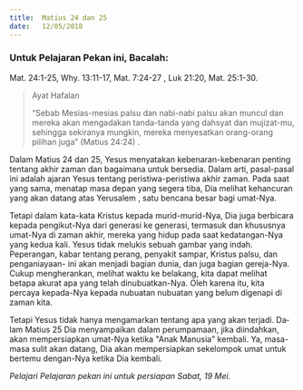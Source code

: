 ```yaml
---
title:  Matius 24 dan 25
date:   12/05/2018
---
```


### Untuk Pelajaran Pekan ini, Bacalah: 
Mat. 24:1-25, Why. 13:11-17, Mat. 7:24-27 , Luk 21:20, Mat. 25:1-30.

> <p>Ayat Hafalan</p>
> “Sebab Mesias-mesias palsu dan nabi-nabi palsu akan muncul dan mereka akan mengadakan tanda-tanda yang dahsyat dan mujizat-mu, sehingga sekiranya mungkin, mereka menyesatkan orang-orang pilihan juga” (Matius 24:24) .

Dalam Matius 24 dan 25, Yesus menyatakan kebenaran-kebenaran pen­ting tentang akhir zaman dan bagaimana untuk bersedia. Dalam arti, pasal-pasal ini adalah  ajaran Yesus tentang peristiwa-peristiwa akhir zaman. Pada saat yang sama, menatap masa depan yang segera tiba, Dia me­lihat kehancuran yang akan datang atas Yerusalem , satu bencana besar bagi umat-Nya.

Tetapi dalam kata-kata Kristus kepada murid-murid-Nya, Dia juga berbi­cara kepada pengikut-Nya dari generasi ke generasi, termasuk dan khususnya umat-Nya di zaman akhir, mereka yang hidup pada saat kedatangan-Nya yang kedua kali. Yesus tidak melukis sebuah gambar yang indah. Peperangan, kabar tentang perang, penyakit sampar, Kristus  palsu, dan penganiayaan- ini akan menjadi bagian dunia, dan juga bagian gereja-Nya. Cukup mengherankan, melihat waktu ke belakang, kita dapat melihat betapa akurat apa yang telah dinubuatkan-Nya. Oleh karena itu, kita percaya kepada-Nya kepada nubuatan­ nubuatan yang belum digenapi di zaman kita.

Tetapi Yesus tidak hanya mengamarkan tentang apa yang akan terjadi. Da­lam Matius 25 Dia menyampaikan dalam perumpamaan, jika diindahkan, akan mempersiapkan umat-Nya ketika "Anak Manusia" kembali. Ya, masa-masa sulit akan datang, Dia akan mempersiapkan sekelompok umat untuk bertemu dengan-Nya ketika Dia kembali.

*Pelajari Pelajaran pekan ini untuk persiapan Sabat, 19 Mei.*